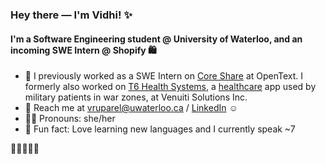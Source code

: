 ### Hey there — I'm Vidhi! ✨

#### I'm a Software Engineering student @ University of Waterloo, and an incoming SWE Intern @ Shopify 🛍

- 🔭 I previously worked as a SWE Intern on [Core Share](https://www.opentext.com/products/core-share-content-collaboration) at OpenText. I formerly also worked on [T6 Health Systems](https://t6hs.com), a [healthcare](https://www.apple.com/newsroom/2021/11/veterans-use-apple-technology-to-revolutionize-trauma-medicine/) app used by military patients in war zones, at Venuiti Solutions Inc.
- 📩 Reach me at vruparel@uwaterloo.ca / [LinkedIn](https://www.linkedin.com/in/vidhi-ruparel/) ☺️
- 💃🏻 Pronouns: she/her
- 🚀 Fun fact: Love learning new languages and I currently speak ~7

🌻🌻🌻🌻🌻
